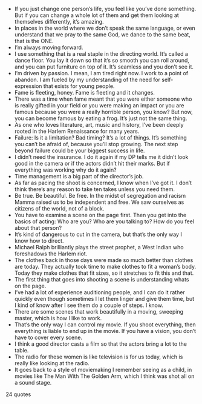  - If you just change one person’s life, you feel like you’ve done something. But if you can change a whole lot of them and get them looking at themselves differently, it’s amazing.
 - In places in the world where we don’t speak the same language, or even understand that we pray to the same God, we dance to the same beat, that is the ONE.
 - I’m always moving forward.
 - I use something that is a real staple in the directing world. It’s called a dance floor. You lay it down so that it’s so smooth you can roll around, and you can put furniture on top of it. It’s seamless and you don’t see it.
 - I’m driven by passion. I mean, I am tired right now. I work to a point of abandon. I am fueled by my understanding of the need for self-expression that exists for young people.
 - Fame is fleeting, honey. Fame is fleeting and it changes.
 - There was a time when fame meant that you were either someone who is really gifted in your field or you were making an impact or you are famous because you were a really horrible person, you know? But now, you can become famous by eating a frog. It’s just not the same thing.
 - As one who loves literature, art, music and history, I’ve been deeply rooted in the Harlem Renaissance for many years.
 - Failure: Is it a limitation? Bad timing? It’s a lot of things. It’s something you can’t be afraid of, because you’ll stop growing. The next step beyond failure could be your biggest success in life.
 - I didn’t need the insurance. I do it again if my DP tells me it didn’t look good in the camera or if the actors didn’t hit their marks. But if everything was working why do it again?
 - Time management is a big part of the director’s job.
 - As far as pacing the shoot is concerned, I know when I’ve got it. I don’t think there’s any reason to take ten takes unless you need them.
 - Be true. Be beautiful. Be free. In the midst of segregation and racism Mamma raised us to be independent and free. We saw ourselves as citizens of the world, not of a block.
 - You have to examine a scene on the page first. Then you get into the basics of acting: Who are you? Who are you talking to? How do you feel about that person?
 - It’s kind of dangerous to cut in the camera, but that’s the only way I know how to direct.
 - Michael Ralph brilliantly plays the street prophet, a West Indian who foreshadows the Harlem riot.
 - The clothes back in those days were made so much better than clothes are today. They actually took time to make clothes to fit a woman’s body. Today they make clothes that fit sizes, so it stretches to fit this and that.
 - The first thing that goes into shooting a scene is understanding whats on the page.
 - I’ve had a lot of experience auditioning people, and I can do it rather quickly even though sometimes I let them linger and give them time, but I kind of know after I see them do a couple of steps. I know.
 - There are some scenes that work beautifully in a moving, sweeping master, which is how I like to work.
 - That’s the only way I can control my movie. If you shoot everything, then everything is liable to end up in the movie. If you have a vision, you don’t have to cover every scene.
 - I think a good director casts a film so that the actors bring a lot to the table.
 - The radio for these women is like television is for us today, which is really like looking at the radio.
 - It goes back to a style of moviemaking I remember seeing as a child, in movies like The Man With The Golden Arm, which I think was shot all on a sound stage.

24 quotes